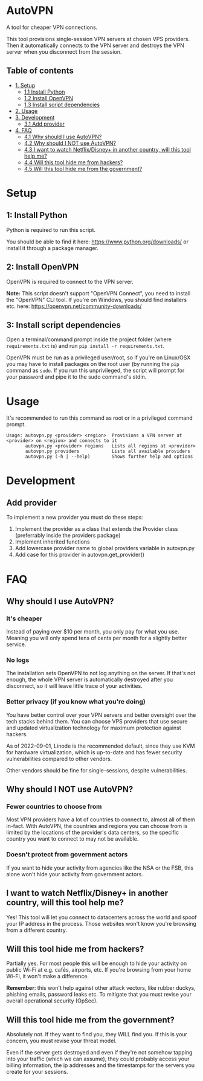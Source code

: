 # AutoVPN

A tool for cheaper VPN connections.

This tool provisions single-session VPN servers at chosen VPS providers. Then it 
automatically connects to the VPN server and destroys the VPN server when you
disconnect from the session.

## Table of contents
- [1. Setup](#setup)
	- [1.1 Install Python](#1-install-python)
	- [1.2 Install OpenVPN](#2-install-openvpn)
	- [1.3 Install script dependencies](#3-install-script-dependencies)
- [2. Usage](#usage)
- [3. Development](#development)
	- [3.1 Add provider](#add-provider)
- [4. FAQ](#faq)
	- [4.1 Why should I use AutoVPN?](#why-should-i-use-autovpn)
	- [4.2 Why should I NOT use AutoVPN?](#why-should-i-not-use-autovpn)
	- [4.3 I want to watch Netflix/Disney+ in another country, will this tool help me?](#i-want-to-watch-netflixdisney-in-another-country-will-this-tool-help-me)
	- [4.4 Will this tool hide me from hackers?](#will-this-tool-hide-me-from-hackers)
	- [4.5 Will this tool hide me from the government?](#will-this-tool-hide-me-from-the-government)

# Setup

## 1: Install Python

Python is required to run this script.

You should be able to find it here: https://www.python.org/downloads/ or install 
it through a package manager.

## 2: Install OpenVPN

OpenVPN is required to connect to the VPN server.

**Note:** This script doesn't support "OpenVPN Connect", you need to install 
the "OpenVPN" CLI tool.
If you're on Windows, you should find installers etc. here: 
https://openvpn.net/community-downloads/

## 3: Install script dependencies

Open a terminal/command prompt inside the project folder (where 
`requirements.txt` is) and run `pip install -r requirements.txt`.

OpenVPN must be run as a privileged user/root, so if you're on Linux/OSX you 
may have to install packages on the root user (by running the `pip` command as 
`sudo`. If you run this unprivileged, the script will prompt for your password 
and pipe it to the sudo command's stdin.

# Usage

It's recommended to run this command as root or in a privileged command prompt.

```
Usage: autovpn.py <provider> <region>  Provisions a VPN server at <provider> on <region> and connects to it
       autovpn.py <provider> regions   Lists all regions at <provider>
       autovpn.py providers            Lists all available providers
       autovpn.py (-h | --help)        Shows further help and options
```

# Development

## Add provider
To implement a new provider you must do these steps:
1. Implement the provider as a class that extends the Provider class (preferrably 
   inside the providers package)
2. Implement inherited functions
3. Add lowercase provider name to global providers variable in autovpn.py
4. Add case for this provider in autovpn.get_provider()

# FAQ

## Why should I use AutoVPN?

### It's cheaper

Instead of paying over $10 per month, you only pay for what you use. Meaning 
you will only spend tens of cents per month for a slightly better service.

### No logs

The installation sets OpenVPN to not log anything on the server. If that's not
enough, the whole VPN server is automatically destroyed after you disconnect,
so it will leave little trace of your activities.

### Better privacy (if you know what you're doing)

You have better control over your VPN servers and better oversight over the tech 
stacks behind them. You can choose VPS providers that use secure and updated 
virtualization technology for maximum protection against hackers.

As of 2022-09-01, Linode is the recommended default, since they use KVM for
hardware virtualization, which is up-to-date and has fewer security 
vulnerabilities compared to other vendors.

Other vendors should be fine for single-sessions, despite vulnerabilities.

## Why should I NOT use AutoVPN?

### Fewer countries to choose from

Most VPN providers have a lot of countries to connect to, almost all of them 
in-fact. With AutoVPN, the countries and regions you can choose from is limited
by the locations of the provider's data centers, so the specific country you want
to connect to may not be available.

### Doesn't protect from government actors

If you want to hide your activity from agencies like the NSA or the FSB, this alone 
won't hide your activity from government actors.

## I want to watch Netflix/Disney+ in another country, will this tool help me?

Yes! This tool will let you connect to datacenters across the world and spoof 
your IP address in the process. Those websites won't know you're browsing from a 
different country.

## Will this tool hide me from hackers?

Partially yes. For most people this will be enough to hide your activity on public 
Wi-Fi at e.g. cafés, airports, etc. If you're browsing from your home Wi-Fi, it 
won't make a difference.

**Remember**: this won't help against other attack vectors, like rubber duckys,
phishing emails, password leaks etc. To mitigate that you must revise your 
overall operational security (OpSec).

## Will this tool hide me from the government?

Absolutely not. If they want to find you, they WILL find you. If this is your 
concern, you must revise your threat model.

Even if the server gets destroyed and even if they're not somehow tapping into your
traffic (which we can assume), they could probably access your billing information,
the ip addresses and the timestamps for the servers you create for your sessions.
